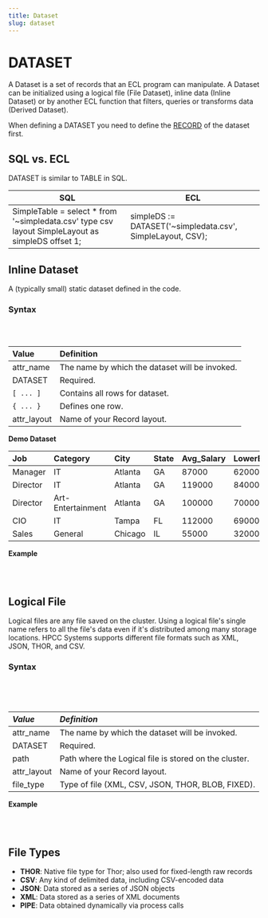 ```yaml
---
title: Dataset
slug: dataset
---
```


# DATASET

A Dataset is a set of records that an ECL program can manipulate. A Dataset can be initialized using a logical file (File Dataset), inline data (Inline Dataset) or by another ECL function that filters, queries or transforms data (Derived Dataset).

When defining a DATASET you need to define the [RECORD](./1100-record.md) of the dataset first.

## SQL vs. ECL

DATASET is similar to TABLE in SQL.

| SQL | ECL |
| - | - |
| SimpleTable = select \* from '~simpledata.csv' type csv layout SimpleLayout as simpleDS offset 1; | simpleDS := DATASET('~simpledata.csv', SimpleLayout, CSV); |

## Inline Dataset

A (typically small) static dataset defined in the code.

### Syntax

<pre>
<EclCode code="attr_layout := RECORD
    data_type    field1;
    ...
    ...
    ...
    data_type    field100;
END;

// Inline Dataset
attr_name := DATASET(
                        [ 
                            {'', '', 0, '', FALSE, ..., ''}, 
                            {'', '', 0, '', FALSE, ..., ''},
                            {...},
                            {...},
                            {'', '', 0, '', FALSE, ..., ''}
                        ],
                        attr_layout
                    );">
</EclCode>
</pre>

| Value       | Definition                                     |
| :---------- | :--------------------------------------------- |
| attr_name   | The name by which the dataset will be invoked. |
| DATASET     | Required.                                      |
| `[ ... ]`   | Contains all rows for dataset.                 |
| `{ ... }`   | Defines one row.                               |
| attr_layout | Name of your Record layout.                    |

**Demo Dataset**

| Job      | Category          | City    | State | Avg_Salary | LowerBand | Upperband |
| :------- | :---------------- | :------ | :---- | :--------- | :-------- | :-------- |
| Manager  | IT                | Atlanta | GA    | 87000      | 62000     | 114000    |
| Director | IT                | Atlanta | GA    | 119000     | 84000     | 156000    |
| Director | Art-Entertainment | Atlanta | GA    | 100000     | 70000     | 133000    |
| CIO      | IT                | Tampa   | FL    | 112000     | 69000     | 131000    |
| Sales    | General           | Chicago | IL    | 55000      | 32000     | 121000    |

**Example**

<pre >
<EclCode 
id="ds_example1"
tryMe="ds_example1"
code="/*DATASET Example:
Creating an inline dataset.
*/

// Defining record layout
SalaryAvg_Layout := RECORD
    STRING   Job;
    STRING   Category;
    STRING   City;
    STRING2  State;
    INTEGER  Avg_Salary;
    INTEGER  LowerBand;
    INTEGER  Upperband;
END;

// Creating the dataset
SalaryAvg_DS := DATASET([
                    {'Manager', 'IT', 'Atlanta', 'GA', 87000, 62000, 114000},
                    {'Director', 'IT', 'Atlanta', 'GA', 119000, 84000, 156000},
                    {'Director', 'Art-Entertainment', 'Atlanta', 'GA', 100000, 70000, 133000},
                    {'CIO', 'IT', 'Tampa', 'FL', '112000', '69000', 131000},
                    {'Sales', 'General', 'Chicago', 'IL', 55000, 32000, 121000}],
                    SalaryAvg_Layout);


OUTPUT(SalaryAvg_DS, NAMED('SalaryAvg_DS'));
">
</EclCode>
</pre>

## Logical File

Logical files are any file saved on the cluster. Using a logical file's single name refers to all the file's data even if it's distributed among many storage locations. HPCC Systems supports different file formats such as XML, JSON, THOR, and CSV.

### Syntax

<pre>
<EclCode
code="attr_layout := RECORD
    data_type    field1;
    ...
    ...
    ...
    data_type    field100;
END;

path := '~some::sample::path';

// File Dataset
attr_name := DATASET(path,
                       attr_layout,
                       file_type);"
>

</EclCode>
</pre>

| _Value_     | _Definition_                                      |
| :---------- | :------------------------------------------------ |
| attr_name   | The name by which the dataset will be invoked.    |
| DATASET     | Required.                                         |
| path        | Path where the Logical file is stored on the cluster. |
| attr_layout | Name of your Record layout.                       |
| file_type   | Type of file (XML, CSV, JSON, THOR, BLOB, FIXED). |

**Example**

<pre>
<EclCode 
code="/*
DATASET Example:
Defining a logical file as input dataset.
*/

// Defining record layout
SalaryAvg_Layout := RECORD
    STRING   Job;
    STRING   Category;
    STRING   City;
    STRING2  State;
    INTEGER  Avg_Salary;
    INTEGER  LowerBand;
    INTEGER  Upperband;
END;

// Logical file dataset
SalaryAvg_DS := DATASET('~sample::average::salary::dataset', SalaryAvg_Layout, THOR);
">
</EclCode>
</pre>

## File Types

- **THOR**: Native file type for Thor; also used for fixed-length raw records
- **CSV**: Any kind of delimited data, including CSV-encoded data
- **JSON**: Data stored as a series of JSON objects
- **XML**: Data stored as a series of XML documents
- **PIPE**: Data obtained dynamically via process calls
